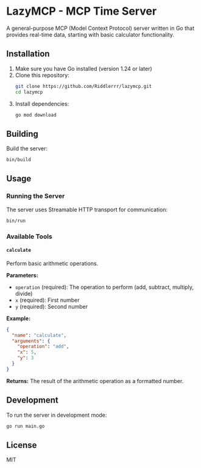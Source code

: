 # LazyMCP - MCP Time Server

A general-purpose MCP (Model Context Protocol) server written in Go that provides real-time data, starting with basic calculator functionality.

## Installation

1. Make sure you have Go installed (version 1.24 or later)
2. Clone this repository:
   ```bash
   git clone https://github.com/Riddlerrr/lazymcp.git
   cd lazymcp
   ```
3. Install dependencies:
   ```bash
   go mod download
   ```

## Building

Build the server:
```bash
bin/build
```

## Usage

### Running the Server

The server uses Streamable HTTP transport for communication:

```bash
bin/run
```

### Available Tools

#### `calculate`
Perform basic arithmetic operations.

**Parameters:**
- `operation` (required): The operation to perform (add, subtract, multiply, divide)
- `x` (required): First number
- `y` (required): Second number

**Example:**
```json
{
  "name": "calculate",
  "arguments": {
    "operation": "add",
    "x": 5,
    "y": 3
  }
}
```

**Returns:** The result of the arithmetic operation as a formatted number.

## Development

To run the server in development mode:
```bash
go run main.go
```

## License

MIT
